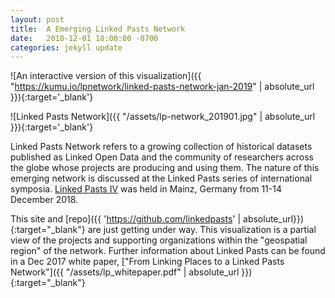 ```yaml
---
layout: post
title:  A Emerging Linked Pasts Network
date:   2018-12-01 18:00:00 -0700
categories: jekyll update
---
```


<!-- <iframe
  src="https://embed.kumu.io/1140db5c6ab7f22791c8be13b5896688"
  width="940" height="600" frameborder="0"></iframe> -->

![An interactive version of this visualization]({{ "https://kumu.io/lpnetwork/linked-pasts-network-jan-2019" | absolute_url }}){:target='_blank'}

![Linked Pasts Network]({{ "/assets/lp-network_201901.jpg" | absolute_url }}){:target='_blank'}

Linked Pasts Network refers to a growing collection of historical datasets published as Linked Open Data and the community of researchers across the globe whose projects are producing and using them. The nature of this emerging network is discussed at the Linked Pasts series of international symposia. [Linked Pasts IV](https://www.eventbrite.com/e/linked-pasts-iv-views-from-inside-the-lod-cloud-tickets-47761266233) was held in Mainz, Germany from 11-14 December 2018.

This site and [repo]({{ 'https://github.com/linkedpasts' | absolute_url}}){:target="_blank"} are just getting under way. This visualization is a partial view of the projects and supporting organizations within the "geospatial region" of the network. Further information about Linked Pasts can be found in a Dec 2017 white paper, ["From Linking Places to a Linked Pasts Network"]({{ "/assets/lp_whitepaper.pdf" | absolute_url }}){:target="_blank"}
